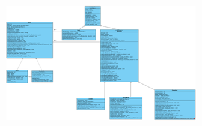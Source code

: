 ![uml](https://github.com/amichaiman/seacraft-simulation/blob/master/Class%20Diagram1.png?raw=true)
